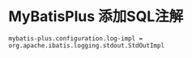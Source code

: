 # MyBatisPlus 添加SQL注解



```properties
mybatis-plus.configuration.log-impl = org.apache.ibatis.logging.stdout.StdOutImpl
```

